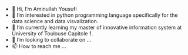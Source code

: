 - 👋 Hi, I’m Aminullah Yousufi
- 👀 I’m interested in python programming language specifically for the data science and data visvalization.
- 🌱 I’m currently learning my master of innovative information system at University of Toulouse Capitole 1.
- 💞️ I’m looking to collaborate on ...
- 📫 How to reach me ...

<!---
Aminullahyousufi/Aminullahyousufi is a ✨ special ✨ repository because its `README.md` (this file) appears on your GitHub profile.
You can click the Preview link to take a look at your changes.
--->
